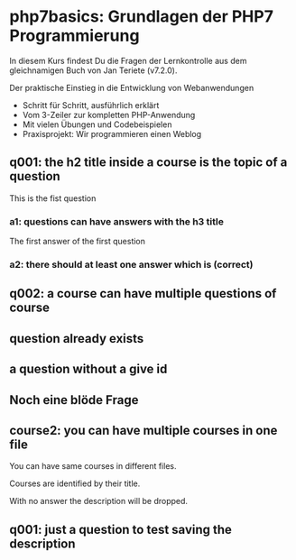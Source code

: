 # php7basics: Grundlagen der PHP7 Programmierung

In diesem Kurs findest Du die Fragen der Lernkontrolle aus dem
gleichnamigen Buch von Jan Teriete (v7.2.0).

Der praktische Einstieg in die Entwicklung von Webanwendungen

* Schritt für Schritt, ausführlich erklärt
* Vom 3-Zeiler zur kompletten PHP-Anwendung
* Mit vielen Übungen und Codebeispielen
* Praxisprojekt: Wir programmieren einen Weblog

## q001: the h2 title inside a course is the topic of a question

This is the fist question
 
### a1: questions can have answers with the h3 title

The first answer of the first question
 
### a2: there should at least one answer which is (correct)
 
## q002: a course can have multiple questions of course
 
## question already exists

## a question without a give id

## Noch eine blöde Frage

## course2: you can have multiple courses in one file

You can have same courses in different files.

Courses are identified by their title.

With no answer the description will be dropped.

## q001: just a question to test saving the description
 

